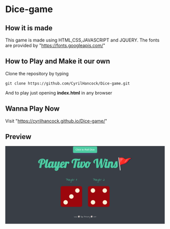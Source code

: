 # Dice-game
## How it is made
  This game is made using HTML,CSS,JAVASCRIPT and JQUERY.
 The fonts are provided by "https://fonts.googleapis.com/"
## How to Play and Make it our own
Clone the repository by typing
```
git clone https://github.com/CyrilHancock/Dice-game.git
```
And to play just opening **index.html** in any browser
## Wanna Play Now
Visit "https://cyrilhancock.github.io/Dice-game/"
## Preview
![This is an image](/images/dicepreview.png)
